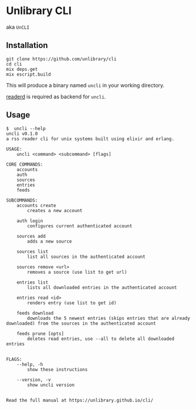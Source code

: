 # Unlibrary CLI

aka `UnCLI`

## Installation

```shell
git clone https://github.com/unlibrary/cli
cd cli
mix deps.get
mix escript.build
```

This will produce a binary named `uncli` in your working directory.

[readerd](https://github.com/unlibrary/readerd) is required as backend for `uncli`.

## Usage

```shell
$  uncli --help
uncli v0.1.0
a rss reader cli for unix systems built using elixir and erlang.

USAGE:
    uncli <command> <subcommand> [flags]

CORE COMMANDS:
    accounts
    auth
    sources
    entries
    feeds

SUBCOMMANDS:
    accounts create
        creates a new account

    auth login
        configures current authenticated account

    sources add
        adds a new source

    sources list
        list all sources in the authenticated account

    sources remove <url>
        removes a source (use list to get url)

    entries list
        lists all downloaded entries in the authenticated account

    entries read <id>
        renders entry (use list to get id)

    feeds download
        downloads the 5 newest entries (skips entries that are already downloaded) from the sources in the authenticated account

    feeds prune [opts]
        deletes read entries, use --all to delete all downloaded entries


FLAGS:
    --help, -h
        show these instructions

    --version, -v
        show uncli version


Read the full manual at https://unlibrary.github.io/cli/
```
